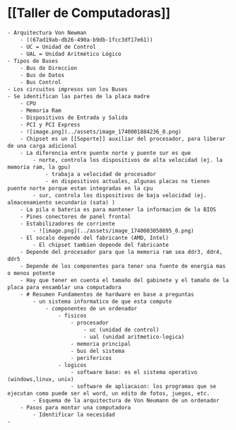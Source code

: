 # [[Taller de Computadoras]]
	- Arquitectura Von Newman
		- ((67ad19ab-db26-490a-b9db-1fcc3df17e61))
		- UC = Unidad de Control
		- UAL = Unidad Aritmético Lógico
	- Tipos de Buses
		- Bus de Direccion
		- Bus de Datos
		- Bus Control
	- Los circuitos impresos son los Buses
	- Se identifican las partes de la placa madre
		- CPU
		- Memoria Ram
		- Dispositivos de Entrada y Salida
		- PCI y PCI Express
		- ![image.png](../assets/image_1740001884236_0.png)
		- Chipset es un [[Soporte]] auxiliar del procesador, para liberar de una carga adicional
		- La diferencia entre puente norte y puente sur es que
			- norte, controla los dispositivos de alta velocidad (ej. la memoria ram, la gpu)
				- trabaja a velocidad de procesador
				- en dispositivos actuales, algunas placas no tienen puente norte porque estan integradas en la cpu
			- sur, controla los dispositivos de baja velocidad (ej. almacenamiento secundario (sata) )
		- La pila o bateria es para mantener la informacion de la BIOS
		- Pines conectores de panel frontal
		- Estabilizadores de corriente
			- ![image.png](../assets/image_1740003050895_0.png)
		- El socalo depende del fabricante (AMD, Intel)
			- El chipset tambien depende del fabricante
		- Depende del procesador para que la memoria ram sea ddr3, ddr4, ddr5
		- Depende de los componentes para tener una fuente de energia mas o menos potente
		- Hay que tener en cuenta el tamaño del gabinete y el tamaño de la placa para ensamblar una computadora
		- # Resumen Fundamentos de hardware en base a preguntas
			- un sistema informatico de que esta computo
				- componentes de un ordenador
					- fisicos
						- procesador
							- uc (unidad de control)
							- ual (unidad aritmetico-logica)
						- memoria principal
						- bus del sistema
						- perifericos
					- logicos
						- software base: es el sistema operativo (windows,linux, unix)
						- software de apliacaion: los programas que se ejecutan como puede ser el word, un edito de fotos, juegos, etc.
			- Esquema de la arquitectura de Von Neumann de un ordenador
		- Pasos para montar una computadora
			- Identificar la necesidad
	-